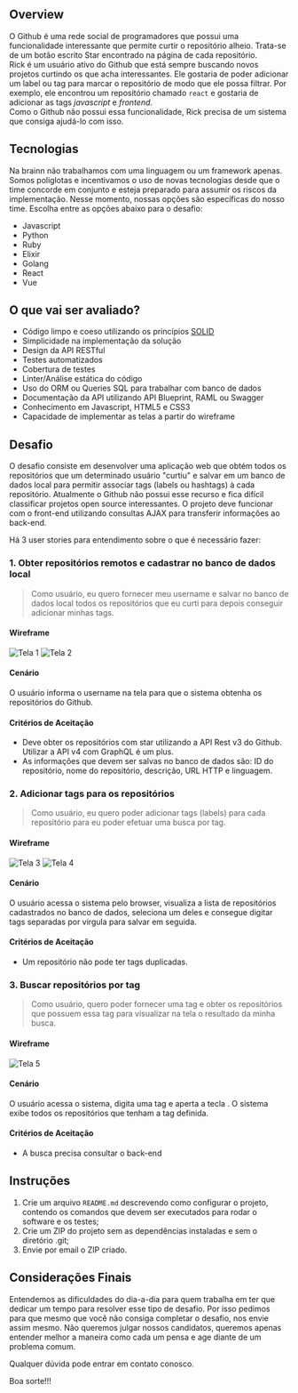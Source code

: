 ## Overview

O Github é uma rede social de programadores que possui uma funcionalidade interessante que permite curtir o repositório alheio. Trata-se de um botão escrito Star encontrado na página de cada repositório.  
Rick é um usuário ativo do Github que está sempre buscando novos projetos curtindo os que acha interessantes. Ele gostaria de poder adicionar um label ou tag para marcar o repositório de modo que ele possa filtrar. Por exemplo, ele encontrou um repositório chamado `react` e gostaria de adicionar as tags *javascript* e *frontend*.  
Como o Github não possui essa funcionalidade, Rick precisa de um sistema que consiga ajudá-lo com isso.

## Tecnologias

Na brainn não trabalhamos com uma linguagem ou um framework apenas. Somos poliglotas e incentivamos o uso de novas tecnologias desde que o time concorde em conjunto e esteja preparado para assumir os riscos da implementação. Nesse momento, nossas opções são específicas do nosso time. Escolha entre as opções abaixo para o desafio:

* Javascript
* Python
* Ruby
* Elixir
* Golang
* React
* Vue

## O que vai ser avaliado?

- Código limpo e coeso utilizando os princípios [SOLID](https://www.google.com.br/search?q=principios+solid&oq=principios+solid)
- Simplicidade na implementação da solução
- Design da API RESTful
- Testes automatizados
- Cobertura de testes
- Linter/Análise estática do código
- Uso do ORM ou Queries SQL para trabalhar com banco de dados
- Documentação da API utilizando API Blueprint, RAML ou Swagger
- Conhecimento em Javascript, HTML5 e CSS3
- Capacidade de implementar as telas a partir do wireframe

## Desafio

O desafio consiste em desenvolver uma aplicação web que obtém todos os repositórios que um determinado usuário "curtiu" e salvar em um banco de dados local para permitir associar tags (labels ou hashtags) à cada repositório. Atualmente o Github não possui esse recurso e fica difícil classificar projetos open source interessantes.
O projeto deve funcionar com o front-end utilizando consultas AJAX para transferir informações ao back-end.

Há 3 user stories para entendimento sobre o que é necessário fazer:

### 1. Obter repositórios remotos e cadastrar no banco de dados local

> Como usuário, eu quero fornecer meu username e salvar no banco de dados local todos os repositórios que eu curti para depois conseguir adicionar minhas tags.

#### Wireframe

![Tela 1](wireframes/01.png?raw=true "Insira o username")
![Tela 2](wireframes/02.png?raw=true "Loading...")

#### Cenário

O usuário informa o username na tela para que o sistema obtenha os repositórios do Github.

#### Critérios de Aceitação

* Deve obter os repositórios com star utilizando a API Rest v3 do Github. Utilizar a API v4 com GraphQL é um plus.
* As informações que devem ser salvas no banco de dados são: ID do repositório, nome do repositório, descrição, URL HTTP e linguagem.

### 2. Adicionar tags para os repositórios

> Como usuário, eu quero poder adicionar tags (labels) para cada repositório para eu poder efetuar uma busca por tag.

#### Wireframe

![Tela 3](wireframes/03.png?raw=true "Lista de todos os repositórios")
![Tela 4](wireframes/04.png?raw=true "Adicionando tag")

#### Cenário

O usuário acessa o sistema pelo browser, visualiza a lista de repositórios cadastrados no banco de dados, seleciona um deles e consegue digitar tags separadas por vírgula para salvar em seguida.

#### Critérios de Aceitação

* Um repositório não pode ter tags duplicadas.

### 3. Buscar repositórios por tag

> Como usuário, quero poder fornecer uma tag e obter os repositórios que possuem essa tag para visualizar na tela o resultado da minha busca.

#### Wireframe

![Tela 5](wireframes/05.png?raw=true "Busca por tag")

#### Cenário

O usuário acessa o sistema, digita uma tag e aperta a tecla <Enter>. O sistema exibe todos os repositórios que tenham a tag definida.

#### Critérios de Aceitação

* A busca precisa consultar o back-end

## Instruções

1. Crie um arquivo `README.md` descrevendo como configurar o projeto, contendo os comandos que devem ser executados para rodar o software e os testes;
2. Crie um ZIP do projeto sem as dependências instaladas e sem o diretório .git;
3. Envie por email o ZIP criado.

## Considerações Finais

Entendemos as dificuldades do dia-a-dia para quem trabalha em ter que dedicar um tempo para resolver esse tipo de desafio. Por isso pedimos para que mesmo que você não consiga completar o desafio, nos envie assim mesmo. Não queremos julgar nossos candidatos, queremos apenas entender melhor a maneira como cada um pensa e age diante de um problema comum.  

Qualquer dúvida pode entrar em contato conosco.  

Boa sorte!!!

